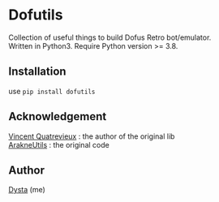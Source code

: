 # Dofutils
Collection of useful things to build Dofus Retro bot/emulator. \
Written in Python3. Require Python version >= 3.8.

## Installation
use `pip install dofutils`

## Acknowledgement
[Vincent Quatrevieux](https://github.com/vincent4vx) : the author of the original lib \
[ArakneUtils](https://github.com/Arakne/ArakneUtils) : the original code

## Author
[Dysta](https://github.com/Dysta) (me)